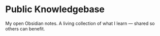 # Public Knowledgebase
My open Obsidian notes. A living collection of what I learn — shared so others can benefit.
